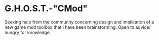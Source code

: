 # G.H.O.S.T.-"CMod"
Seeking help from the community concerning design and implication of a new game mod toolbox that i have been brainstorming. Open to advice/ hungry for knowledge.
